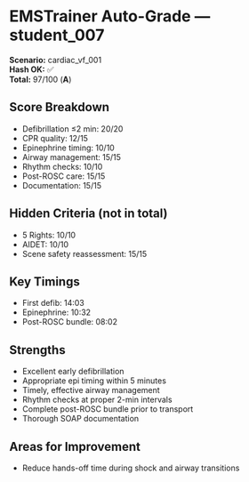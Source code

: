 # EMSTrainer Auto-Grade — student_007
**Scenario:** cardiac_vf_001  
**Hash OK:** ✅  
**Total:** 97/100 (**A**)

## Score Breakdown
- Defibrillation ≤2 min: 20/20
- CPR quality: 12/15
- Epinephrine timing: 10/10
- Airway management: 15/15
- Rhythm checks: 10/10
- Post-ROSC care: 15/15
- Documentation: 15/15

## Hidden Criteria (not in total)
- 5 Rights: 10/10
- AIDET: 10/10
- Scene safety reassessment: 15/15

## Key Timings
- First defib: 14:03
- Epinephrine: 10:32
- Post-ROSC bundle: 08:02

## Strengths
- Excellent early defibrillation
- Appropriate epi timing within 5 minutes
- Timely, effective airway management
- Rhythm checks at proper 2-min intervals
- Complete post-ROSC bundle prior to transport
- Thorough SOAP documentation

## Areas for Improvement
- Reduce hands-off time during shock and airway transitions